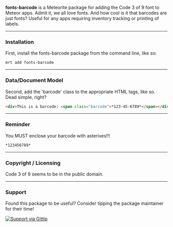 **fonts-barcode** is a Meteorite package for adding the Code 3 of 9 font to Meteor apps. Admit it, we all love fonts. And how cool is it that barcodes are just fonts? Useful for any apps requiring inventory tracking or printing of labels.

------------------------
### Installation

First, install the fonts-barcode package from the command line, like so:

````
mrt add fonts-barcode
````

------------------------
### Data/Document Model

Second, add the 'barcode' class to the appropriate HTML tags, like so.  Dead simple, right?

````html
<div>This is a barcode: <span class="barcode">*123-45-6789*</span></div>
````


------------------------
### Reminder

You MUST enclose your barcode with asterixes!!!

````
*123456789*
````

------------------------
### Copyright / Licensing

Code 3 of 9 seems to be in the public domain.  

------------------------
### Support
Found this package to be useful?  Consider tipping the package maintainer for their time!  

[![Support via Gittip](https://raw.github.com/gittip/www.gittip.com/master/www/assets/gittip.png)](https://www.gittip.com/awatson1978/)  
